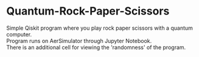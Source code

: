 # Quantum-Rock-Paper-Scissors
Simple Qiskit program where you play rock paper scissors with a quantum computer.<br />
Program runs on AerSimulator through Jupyter Notebook.<br />
There is an additional cell for viewing the 'randomness' of the program.<br />

